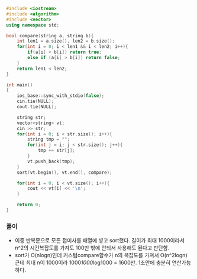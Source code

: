 ```cpp
#include <iostream>
#include <algorithm>
#include <vector>
using namespace std;

bool compare(string a, string b){
    int len1 = a.size(), len2 = b.size();
    for(int i = 0; i < len1 && i < len2; i++){
        if(a[i] < b[i]) return true;
        else if (a[i] > b[i]) return false;
    }
    return len1 < len2;
}

int main()
{
    ios_base::sync_with_stdio(false);
    cin.tie(NULL);
    cout.tie(NULL);

    string str;
    vector<string> vt;
    cin >> str;
    for(int i = 0; i < str.size(); i++){
        string tmp = "";
        for(int j = i; j < str.size(); j++){
            tmp += str[j];
        }
        vt.push_back(tmp);
    }
    sort(vt.begin(), vt.end(), compare);

    for(int i = 0; i < vt.size(); i++){
        cout << vt[i] << '\n';
    }

    return 0;
}
```

### 풀이
- 이중 반복문으로 모든 접미사를 배열에 넣고 sort했다. 길이가 최대 1000이라서 n^2의 시간복잡도를 가져도 100만 밖에 안되서 사용해도 된다고 판단함.
- sort가 O(nlogn)인데 커스텀compare함수가 n의 복잡도를 가져서 O(n^2logn) 근데 최대 n이 1000이라 1000*1000*log1000 = 1600만. 1초안에 충분히 연산가능하다.